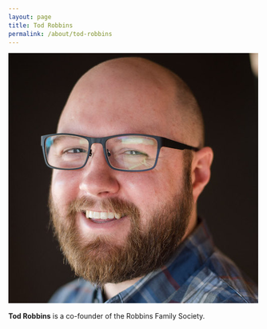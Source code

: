 ```yaml
---
layout: page
title: Tod Robbins
permalink: /about/tod-robbins
---
```


<img class="avatar" src="/assets/images/tod-robbins.jpg" alt="{{ page.author }}"/>

**Tod Robbins** is a co-founder of the Robbins Family Society.